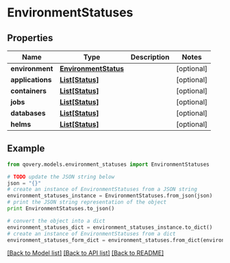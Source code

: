 # EnvironmentStatuses


## Properties

Name | Type | Description | Notes
------------ | ------------- | ------------- | -------------
**environment** | [**EnvironmentStatus**](EnvironmentStatus.md) |  | [optional] 
**applications** | [**List[Status]**](Status.md) |  | [optional] 
**containers** | [**List[Status]**](Status.md) |  | [optional] 
**jobs** | [**List[Status]**](Status.md) |  | [optional] 
**databases** | [**List[Status]**](Status.md) |  | [optional] 
**helms** | [**List[Status]**](Status.md) |  | [optional] 

## Example

```python
from qovery.models.environment_statuses import EnvironmentStatuses

# TODO update the JSON string below
json = "{}"
# create an instance of EnvironmentStatuses from a JSON string
environment_statuses_instance = EnvironmentStatuses.from_json(json)
# print the JSON string representation of the object
print EnvironmentStatuses.to_json()

# convert the object into a dict
environment_statuses_dict = environment_statuses_instance.to_dict()
# create an instance of EnvironmentStatuses from a dict
environment_statuses_form_dict = environment_statuses.from_dict(environment_statuses_dict)
```
[[Back to Model list]](../README.md#documentation-for-models) [[Back to API list]](../README.md#documentation-for-api-endpoints) [[Back to README]](../README.md)


